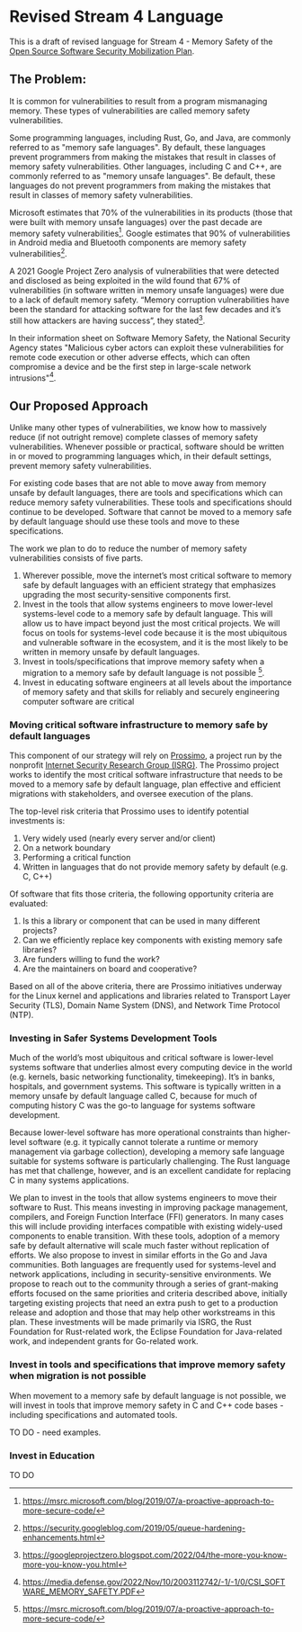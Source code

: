 # Revised Stream 4 Language

This is a draft of revised language for Stream 4 - Memory Safety of the [Open Source Software Security Mobilization Plan](https://openssf.org/oss-security-mobilization-plan/).

## The Problem:

It is common for vulnerabilities to result from a program mismanaging memory. These types of vulnerabilities are called memory safety vulnerabilities. 

Some programming languages, including Rust, Go, and Java, are commonly referred to as "memory safe languages". By default, these languages prevent programmers from making the mistakes that result in classes of memory safety vulnerabilities. Other languages, including C and C++, are commonly referred to as "memory unsafe languages". Be default, these languages do not prevent programmers from making the mistakes that result in classes of memory safety vulnerabilities.

Microsoft estimates that 70% of the vulnerabilities in its products (those that were built with memory unsafe languages) over the past decade are memory safety vulnerabilities[^1]. Google estimates that 90% of vulnerabilities in Android media and Bluetooth components are memory safety vulnerabilities[^2]. 

A 2021 Google Project Zero analysis of vulnerabilities that were detected and disclosed as being exploited in the wild found that 67% of vulnerabilities (in software written in memory unsafe languages) were due to a lack of default memory safety. “Memory corruption vulnerabilities have been the standard for attacking software for the last few decades and it’s still how attackers are having success”, they stated[^3].

In their information sheet on Software Memory Safety, the National Security Agency states "Malicious cyber actors can exploit these vulnerabilities for remote code execution or other adverse effects, which can often compromise a device and be the first step in large-scale network intrusions"[^4].

[^1]: https://msrc.microsoft.com/blog/2019/07/a-proactive-approach-to-more-secure-code/
[^2]: https://security.googleblog.com/2019/05/queue-hardening-enhancements.html
[^3]: https://googleprojectzero.blogspot.com/2022/04/the-more-you-know-more-you-know-you.html
[^4]: https://media.defense.gov/2022/Nov/10/2003112742/-1/-1/0/CSI_SOFTWARE_MEMORY_SAFETY.PDF

## Our Proposed Approach

Unlike many other types of vulnerabilities, we know how to massively reduce (if not outright remove) complete classes of memory safety vulnerabilities. Whenever possible or practical, software should be written in or moved to programming languages which, in their default settings, prevent memory safety vulnerabilities.

For existing code  bases that are not able to move away from memory unsafe by default languages, there are tools and specifications which can reduce memory safety vulnerabilities. These tools and specifications should continue to be developed. Software that cannot be moved to a memory safe by default language should use these tools and move to these specifications.

The work we plan to do to reduce the number of memory safety vulnerabilities consists of five parts.

1. Wherever possible, move the internet’s most critical software to memory safe by default languages with an efficient strategy that emphasizes upgrading the most security-sensitive components first.
2. Invest in the tools that allow systems engineers to move lower-level systems-level code to a memory safe by default language. This will allow us to have impact beyond just the most critical projects. We will focus on tools for systems-level code because it is the most ubiquitous and vulnerable software in the ecosystem, and it is the most likely to be written in memory unsafe by default languages.
3. Invest in tools/specifications that improve memory safety when a migration to a memory safe by default language is not possible [^1].
4. Invest in educating software engineers at all levels about the importance of memory safety and that skills for reliably and securely engineering computer software are critical 

[^1]: https://github.com/isocpp/CppCoreGuidelines

### Moving critical software infrastructure to memory safe by default languages

This component of our strategy will rely on [Prossimo](https://www.memorysafety.org/), a project run by the nonprofit [Internet Security Research Group (ISRG)](https://www.abetterinternet.org/). The Prossimo project works to identify the most critical software infrastructure that needs to be moved to a memory safe by default language, plan effective and efficient migrations with stakeholders, and oversee execution of the plans. 

The top-level risk criteria that Prossimo uses to identify potential investments is: 

1. Very widely used (nearly every server and/or client) 
2. On a network boundary 
3. Performing a critical function 
4. Written in languages that do not provide memory safety by default (e.g. C, C++) 

Of software that fits those criteria, the following opportunity criteria are evaluated: 

1. Is this a library or component that can be used in many different projects? 
2. Can we efficiently replace key components with existing memory safe libraries? 
3. Are funders willing to fund the work? 
4. Are the maintainers on board and cooperative? 

Based on all of the above criteria, there are Prossimo initiatives underway for the Linux kernel and applications and libraries related to Transport Layer Security (TLS), Domain Name System (DNS), and Network Time Protocol (NTP). 

### Investing in Safer Systems Development Tools

Much of the world’s most ubiquitous and critical software is lower-level systems software that underlies almost every computing device in the world (e.g. kernels, basic networking functionality, timekeeping). It’s in banks, hospitals, and government systems. This software is typically written in a memory unsafe by default language called C, because for much of computing history C was the go-to language for systems software development. 

Because lower-level software has more operational constraints than higher-level software (e.g. it typically cannot tolerate a runtime or memory management via garbage collection), developing a memory safe language suitable for systems software is particularly challenging. The Rust language has met that challenge, however, and is an excellent candidate for replacing C in many systems applications. 

We plan to invest in the tools that allow systems engineers to move their software to Rust. This means investing in improving package management, compilers, and Foreign Function Interface (FFI) generators. In many cases this will include providing interfaces compatible with existing widely-used components to enable transition. With these tools, adoption of a memory safe by default alternative will scale much faster without replication of efforts. We also propose to invest in similar efforts in the Go and Java communities. Both languages are frequently used for systems-level and network applications, including in security-sensitive environments. We propose to reach out to the community through a series of grant-making efforts focused on the same priorities and criteria described above, initially targeting  existing projects that need an extra push to get to a production release and adoption and those that may help other workstreams in this plan. These investments will be made primarily via ISRG, the Rust Foundation for Rust-related work, the Eclipse Foundation for Java-related work, and independent grants for Go-related work. 

### Invest in tools and specifications that improve memory safety when migration is not possible

When movement to a memory safe by default language is not possible, we will invest in tools that improve memory safety in C and C++ code bases - including specifications and automated tools.

TO DO - need examples.

### Invest in Education

TO DO

